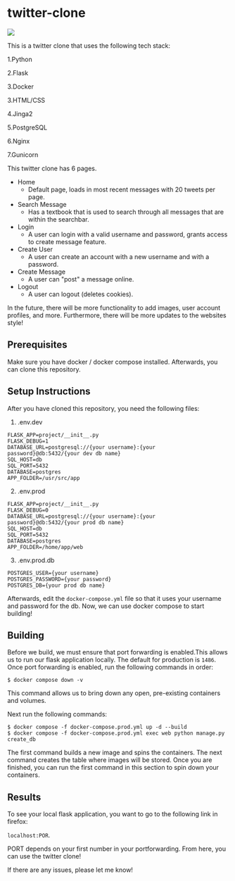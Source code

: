 # twitter-clone
[![](https://github.com/ShadabS05/final_project/workflows/tests/badge.svg)](https://github.com/ShadabS05/final_project/actions?query=workflow%3Atests)


This is a twitter clone that uses the following tech stack:

1.Python

2.Flask

3.Docker

3.HTML/CSS

4.Jinga2

5.PostgreSQL

6.Nginx

7.Gunicorn

This twitter clone has 6 pages.

- Home
    - Default page, loads in most recent messages with 20 tweets per page.
- Search Message
    - Has a textbook that is used to search through all messages that are within the searchbar.
- Login
    - A user can login with a valid username and password, grants access to create message feature.
- Create User
    - A user can create an account with a new username and with a password.
- Create Message
    - A user can "post" a message online.
- Logout
    - A user can logout (deletes cookies).

In the future, there will be more functionality to add images, user account profiles, and more. Furthermore, there will be more updates to the websites style!

## Prerequisites

Make sure you have docker / docker compose installed. Afterwards, you can clone this repository.

## Setup Instructions

After you have cloned this repository, you need the following files:

1. .env.dev

```
FLASK_APP=project/__init__.py
FLASK_DEBUG=1
DATABASE_URL=postgresql://{your username}:{your password}@db:5432/{your dev db name}
SQL_HOST=db
SQL_PORT=5432
DATABASE=postgres
APP_FOLDER=/usr/src/app
```

2. .env.prod

```
FLASK_APP=project/__init__.py
FLASK_DEBUG=0
DATABASE_URL=postgresql://{your username}:{your password}@db:5432/{your prod db name}
SQL_HOST=db
SQL_PORT=5432
DATABASE=postgres
APP_FOLDER=/home/app/web
```

3. .env.prod.db

```
POSTGRES_USER={your username}
POSTGRES_PASSWORD={your password}
POSTGRES_DB={your prod db name}
```

Afterwards, edit the `docker-compose.yml` file so that it uses your username and password for the db. Now, we can use docker compose to start building!

## Building

Before we build, we must ensure that port forwarding is enabled.This allows us to run our flask application locally. The default for production is `1486`. Once port forwarding is enabled, run the following commands in order:

```
$ docker compose down -v
```

This command allows us to bring down any open, pre-existing containers and volumes.

Next run the following commands:

```
$ docker compose -f docker-compose.prod.yml up -d --build
$ docker compose -f docker-compose.prod.yml exec web python manage.py create_db
```

The first command builds a new image and spins the containers. The next command creates the table where images will be stored. Once you are finished, you can run the first command in this section to spin down your containers.

## Results

To see your local flask application, you want to go to the following link in firefox:

`localhost:POR`.

PORT depends on your first number in your portforwarding. From here, you can use the twitter clone!


 If there are any issues, please let me know!
